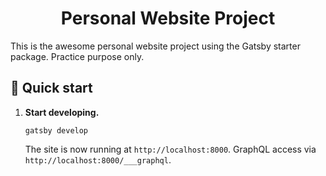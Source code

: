 <h1 align="center">
  Personal Website Project
</h1>

This is the awesome personal website project using the Gatsby starter package. Practice purpose only.

## 🚀 Quick start

1.  **Start developing.**

    ```shell
    gatsby develop
    ```

    The site is now running at `http://localhost:8000`.
    GraphQL access via `http://localhost:8000/___graphql`.
